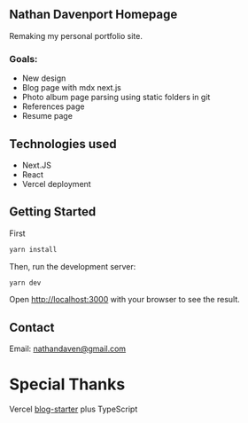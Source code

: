 ## Nathan Davenport Homepage

Remaking my personal portfolio site.

### Goals:

- New design
- Blog page with mdx next.js
- Photo album page parsing using static folders in git
- References page
- Resume page

## Technologies used

- Next.JS
- React
- Vercel deployment

## Getting Started

First

```bash
yarn install
```

Then, run the development server:

```bash
yarn dev
```

Open [http://localhost:3000](http://localhost:3000) with your browser to see the result.

## Contact

Email: [nathandaven@gmail.com](mailto:nathandaven@gmail.com)

# Special Thanks

Vercel [blog-starter](https://github.com/vercel/next.js/tree/canary/examples/blog-starter) plus TypeScript
